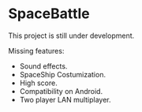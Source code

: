 # SpaceBattle
 
This project is still under development.

Missing features:
- Sound effects.
- SpaceShip Costumization.
- High score.
- Compatibility on Android.
- Two player LAN multiplayer.
